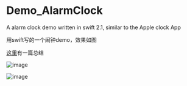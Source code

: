 # Demo_AlarmClock
A alarm clock demo written in swift 2.1, similar to the Apple clock App

用swift写的一个闹钟demo，效果如图     

[这里](http://www.cnblogs.com/Phelthas/p/5169156.html)有一篇总结

![image](https://raw.githubusercontent.com/Phelthas/Demo_AlarmClock/master/Screenshots/Simulator%20Screen%20Shot%202016%E5%B9%B41%E6%9C%8829%E6%97%A5%20%E4%B8%8B%E5%8D%882.55.21.png)       

![image](https://raw.githubusercontent.com/Phelthas/Demo_AlarmClock/master/Screenshots/Simulator%20Screen%20Shot%202016%E5%B9%B41%E6%9C%8829%E6%97%A5%20%E4%B8%8B%E5%8D%882.55.35.png)





